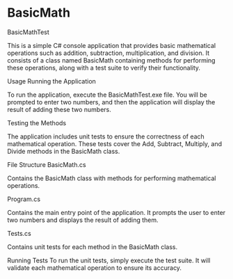 # BasicMath
BasicMathTest

This is a simple C# console application that provides basic mathematical operations such as addition, subtraction, multiplication, and division. It consists of a class named BasicMath containing methods for performing these operations, along with a test suite to verify their functionality.

Usage
Running the Application

To run the application, execute the BasicMathTest.exe file. You will be prompted to enter two numbers, and then the application will display the result of adding these two numbers.

Testing the Methods

The application includes unit tests to ensure the correctness of each mathematical operation. These tests cover the Add, Subtract, Multiply, and Divide methods in the BasicMath class.

File Structure
BasicMath.cs

Contains the BasicMath class with methods for performing mathematical operations.

Program.cs

Contains the main entry point of the application. It prompts the user to enter two numbers and displays the result of adding them.

Tests.cs

Contains unit tests for each method in the BasicMath class.

Running Tests
To run the unit tests, simply execute the test suite. It will validate each mathematical operation to ensure its accuracy.
